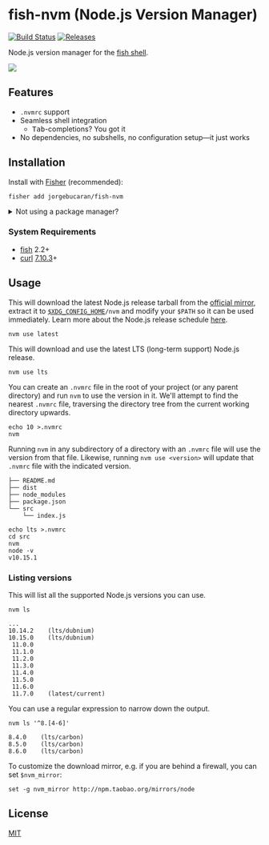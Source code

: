 # fish-nvm (Node.js Version Manager)

[![Build Status](https://img.shields.io/travis/jorgebucaran/fish-nvm.svg)](https://travis-ci.org/jorgebucaran/fish-nvm)
[![Releases](https://img.shields.io/github/release/jorgebucaran/fish-nvm.svg?label=latest)](https://github.com/jorgebucaran/fish-nvm/releases)

Node.js version manager for the <a href=https://fishshell.com title="friendly interactive shell">fish shell</a>.

![](https://gitcdn.link/repo/jorgebucaran/00f6d3f301483a01a00e836eb17a2b3e/raw/a0db2b492e1dab95ae80ddb005519a32b2bf43c8/fish-nvm.svg)

## Features

- `.nvmrc` support
- Seamless shell integration
  - <kbd>Tab</kbd>-completions? You got it
- No dependencies, no subshells, no configuration setup—it just works

## Installation

Install with [Fisher](https://github.com/jorgebucaran/fisher) (recommended):

```
fisher add jorgebucaran/fish-nvm
```

<details>
<summary>Not using a package manager?</summary>

---

Copy [`conf.d/nvm.fish`](conf.d/nvm.fish), [`functions/nvm.fish`](functions/nvm.fish), and [`completions/nvm.fish`](completions/nvm.fish) to your fish configuration directory preserving the directory structure.

```fish
set -q XDG_CONFIG_HOME; or set XDG_CONFIG_HOME ~/.config

for i in {conf.d,functions,completions}
  curl https://git.io/$i.nvm.fish --create-dirs -sLo $XDG_CONFIG_HOME/fish/$i/nvm.fish
end
```

To uninstall, run the following code:

```
rm -f $XDG_CONFIG_HOME/fish/{conf.d,functions,completions}/nvm.fish && emit nvm_uninstall
```

</details>

### System Requirements

- [fish](https://github.com/fish-shell/fish-shell) 2.2+
- [curl](https://github.com/curl/curl) [7.10.3](https://curl.haxx.se/changes.html#7_10_3)+

## Usage

This will download the latest Node.js release tarball from the [official mirror](https://nodejs.org/dist), extract it to <code>[\$XDG_CONFIG_HOME](https://specifications.freedesktop.org/basedir-spec/basedir-spec-latest.html#variables)/nvm</code> and modify your `$PATH` so it can be used immediately. Learn more about the Node.js release schedule [here](https://github.com/nodejs/Release).

```fish
nvm use latest
```

This will download and use the latest LTS (long-term support) Node.js release.

```
nvm use lts
```

You can create an `.nvmrc` file in the root of your project (or any parent directory) and run `nvm` to use the version in it. We'll attempt to find the nearest `.nvmrc` file, traversing the directory tree from the current working directory upwards.

```fish
echo 10 >.nvmrc
nvm
```

Running `nvm` in any subdirectory of a directory with an `.nvmrc` file will use the version from that file. Likewise, running `nvm use <version>` will update that `.nvmrc` file with the indicated version.

```
├── README.md
├── dist
├── node_modules
├── package.json
└── src
    └── index.js
```

```fish
echo lts >.nvmrc
cd src
nvm
node -v
v10.15.1
```

### Listing versions

This will list all the supported Node.js versions you can use.

```
nvm ls
```

```console
...
10.14.2    (lts/dubnium)
10.15.0    (lts/dubnium)
 11.0.0
 11.1.0
 11.2.0
 11.3.0
 11.4.0
 11.5.0
 11.6.0
 11.7.0    (latest/current)
```

You can use a regular expression to narrow down the output.

```
nvm ls '^8.[4-6]'
```

```console
8.4.0    (lts/carbon)
8.5.0    (lts/carbon)
8.6.0    (lts/carbon)
```

To customize the download mirror, e.g. if you are behind a firewall, you can set `$nvm_mirror`:

```fish
set -g nvm_mirror http://npm.taobao.org/mirrors/node
```

## License

[MIT](LICENSE.md)
